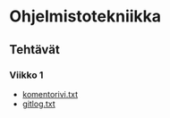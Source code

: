 # Ohjelmistotekniikka
Tehtävät
---
### Viikko 1
* [komentorivi.txt](/laskarit/viikko1/komentorivi.txt)
* [gitlog.txt](/laskarit/viikko1/gitlog.txt)
